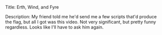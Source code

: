 Title: Erth, Wind, and Fyre

Description: My friend told me he'd send me a few scripts that'd produce 
the flag, but all I got was this video. Not very significant, but pretty 
funny regardless. Looks like I'll have to ask him again.
